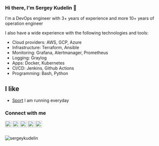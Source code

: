 ### Hi there, I'm Sergey Kudelin 👋

I'm a DevOps engineer with 3+ years of experience and more 10+ years of operation engineer

I also have a wide experience with the following technologies and tools:
- Cloud providers: AWS, GCP, Azure
- Infrastructure: Terraform, Ansible
- Monitoring: Grafana, Alertmanager, Prometheus
- Logging: Graylog
- Apps: Docker, Kubernetes
- CI/CD: Jenkins, Github Actions
- Programming: Bash, Python

## I like

- [Sport](http://strava.com/athletes/40784552) I am running everyday

### Connect with me

<a href="https://www.linkedin.com/in/sergey-kudelin-329575aa/">
  <img align="left" alt="My LinkedIN" width="22px" src="https://raw.githubusercontent.com/peterthehan/peterthehan/master/assets/linkedin.svg" />
</a>
<a href="https://medium.com/@sergey.kudelin">
  <img align="left" alt="My medium profile" width="22px" src="https://camo.githubusercontent.com/a583b5ce3b463c784cb87592b3da7b9b9d014d7a16adfff04b91cb1452ae4ca2/68747470733a2f2f6564656e742e6769746875622e696f2f537570657254696e7949636f6e732f696d616765732f7376672f6d656469756d2e737667" />
</a>
<a href="https://t.me/SergeyKudelin">
  <img align="left" alt="My telegram" width="22px" src="https://camo.githubusercontent.com/f4b401dd7cd9b7840fd31acafd49e151a80e4c9600bf219934461b96dd98e013/68747470733a2f2f6564656e742e6769746875622e696f2f537570657254696e7949636f6e732f696d616765732f7376672f74656c656772616d2e737667" />
</a>
</a>
<a href="ttps://twitter.com/kudelin_sergey">
  <img align="left" alt="My twitter" width="22px" src="https://camo.githubusercontent.com/f4b401dd7cd9b7840fd31acafd49e151a80e4c9600bf219934461b96dd98e013/68747470733a2f2f6564656e742e6769746875622e696f2f537570657254696e7949636f6e732f696d616765732f7376672f74656c656772616d2e737667" />
</a>
</a>
<a href="https://www.youtube.com/c/СергейКуделин">
  <img align="left" alt="My youtube" width="22px" src="https://camo.githubusercontent.com/f4b401dd7cd9b7840fd31acafd49e151a80e4c9600bf219934461b96dd98e013/68747470733a2f2f6564656e742e6769746875622e696f2f537570657254696e7949636f6e732f696d616765732f7376672f74656c656772616d2e737667" />
</a>
<br><br>

<p>&nbsp;<img align="left" src="https://github-readme-stats.vercel.app/api?username=sergeykudelin&show_icons=true&hide_title=true" alt="sergeykudelin" /></p>
